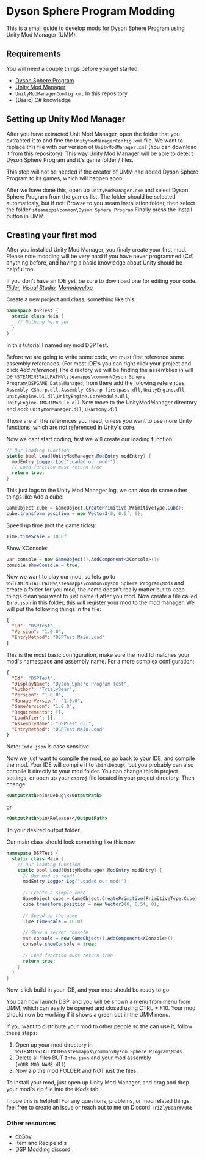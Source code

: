 # Dyson Sphere Program Modding

This is a small guide to develop mods for Dyson Sphere Program using Unity Mod Manager (UMM).

## Requirements
You will need a couple things before you get started:
- [Dyson Sphere Program](https://store.steampowered.com/app/1366540/Dyson_Sphere_Program/)
- [Unity Mod Manager](https://www.nexusmods.com/site/mods/21)
- `UnityModManagerConfig.xml` In this repository
- (Basic) C# knowledge

## Setting up Unity Mod Manager
After you have extracted Unit Mod Manager, open the folder that you extracted it to and fine the `UnityModManagerConfig.xml` file. We want to replace this file with our version of `UnityModManager.xml` (You can download it from this repository). This way Unity Mod Manager will be able to detect Dyson Sphere Program and it's game folder / files.

This step will not be needed if the creator of UMM had added Dyson Sphere Program to its games, which will happen soon.

After we have done this, open up `UnityModManager.exe` and select Dyson Sphere Program from the games list. The folder should be selected automaticaly, but if not: Browse to you steam installation folder, then select the folder `steamapps\common\Dyson Sphere Program`.Finally press the install button in UMM.

## Creating your first mod
After you installed Unity Mod Manager, you finaly create your first mod. Please note modding will be very hard if you have never programmed (C#) anything before, and having a basic knowledge about Unity should be helpful too.

If you don't have an IDE yet, be sure to download one for editing your code.
_[Rider](https://www.jetbrains.com/rider/), [Visual Studio](https://visualstudio.microsoft.com/), [Monodevelop](https://www.monodevelop.com/)_

Create a new project and class, something like this:
```cs
namespace DSPTest {
  static class Main {
    // Nothing here yet
  }
}
```
In this tutorial I named my mod DSPTest.

Before we are going to write some code, we must first reference some assembly references. (For most IDE's you can right click your project and click _Add reference_)
The directory we will be finding the assemblies in will be `%STEAMINSTALLPATH%\steamapps\common\Dyson Sphere Program\DSPGAME_Data\Managed`, from there add the folowing references: `Assembly-CSharp.dll`, `Assembly-CSharp-firstpass.dll`, `UnityEngine.dll`, `UnityEngine.UI.dll`,`UnityEngine.CoreModule.dll`, `UnityEngine.IMGUIModule.dll`
Now move to the UnityModManager directory and add: `UnityModManager.dll`, `0Harmony.dll`

Those are all the references you need, unless you want to use more Unity functions, which are not referenced in Unity's core.

Now we cant start coding, first we will create our loading function

```cs
// Our loading function
static bool Load(UnityModManager.ModEntry modEntry) {
  modEntry.Logger.Log("Loaded our mod!");
  // Load function must return true
  return true;
}
```

This just logs to the Unity Mod Manager log, we can also do some other things like
Add a cube:
```cs
GameObject cube = GameObject.CreatePrimitive(PrimitiveType.Cube);
cube.transform.position = new Vector3(0, 0.5f, 0);
```
Speed up time (not the game ticks):
```cs
Time.timeScale = 10.0f
```
Show XConsole:
```cs
var console = new GameObject().AddComponent<XConsole>();
console.showConsole = true;
```

Now we want to play our mod, so lets go to `%STEAMINSTALLPATH%\steamapps\common\Dyson Sphere Program\Mods` and create a folder for you mod, the name doesn't really matter but to keep things clean you want to just name it after you mod. Now create a file called `Info.json` in this folder, this will register your mod to the mod manager. We will put the following things in the file:
```json
{
  "Id": "DSPTest",
  "Version": "1.0.0",
  "EntryMethod": "DSPTest.Main.Load"
}
```
This is the most basic configuration, make sure the mod Id matches your mod's namespace and assembly name.
For a more complex configuration:
```json
{
  "Id": "DSPTest",
  "DisplayName": "Dyson Sphere Program Test",
  "Author": "TrizlyBear",
  "Version": "1.0.0",
  "ManagerVersion": "1.0.0",
  "GameVersion": "1.0.0",
  "Requirements": [],
  "LoadAfter": [],
  "AssemblyName": "DSPTest.dll",
  "EntryMethod": "DSPTest.Main.Load"
}
```
Note: `Info.json` is case sensitive.

Now we just want to compile the mod, so go back to your IDE, and compile the mod. Your IDE will compile it to `\bin\Debug\`, but you probably can also compile it directly to your mod folder. You can change this in project settings, or open up your `csproj` file located in your project directory.
Then change
```xml
<OutputPath>bin\Debug\</OutputPath>
```
or
```xml
<OutputPath>bin\Release\</OutputPath>
```
To your desired output folder.

Our main class should look something like this now.

```cs
namespace DSPTest {
  static class Main {
    // Our loading function
    static bool Load(UnityModManager.ModEntry modEntry) {
      // Our mod is read!
      modEntry.Logger.Log("Loaded our mod!");
      
      // Create a simple cube
      GameObject cube = GameObject.CreatePrimitive(PrimitiveType.Cube);
      cube.transform.position = new Vector3(0, 0.5f, 0);
      
      // Speed up the game
      Time.timeScale = 10.0f
      
      // Show a secret console
      var console = new GameObject().AddComponent<XConsole>();
      console.showConsole = true;
      
      // Load function must return true
      return true;
    }
  }
}
```

Now, click build in your IDE, and your mod should be ready to go

You can now launch DSP, and you will be shown a menu from menu from UMM, which can easily be opened and closed using CTRL + F10. Your mod should now be working if it shows a green dot in the UMM menu.

If you want to distribute your mod to other people so the can use it, follow these steps:
1. Open up your mod directory in `%STEAMINSTALLPATH%\steamapps\common\Dyson Sphere Program\Mods`
2. Delete all files BUT `Info.json` and your mod assembly (`YOUR_MOD_NAME.dll`).
3. Now zip the mod FOLDER and NOT just the files.

To install your mod, just open up Unity Mod Manager, and drag and drop your mod's zip file into the _Mods_ tab.

I hope this is helpfull! For any questions, problems, or mod related things, feel free to create an issue or reach out to me on Discord `TrizlyBear#7066`

### Other resources
- [dnSpy](https://github.com/dnSpy/dnSpy)
- Item and Recipe id's
- [DSP Modding discord](https://discord.gg/sgU8QfZhuB)
